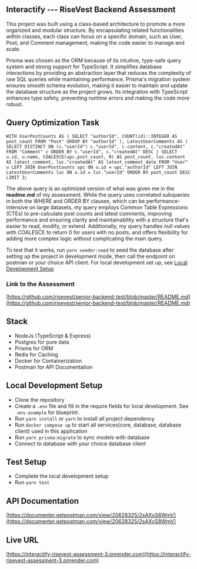 ## Interactify --- RiseVest Backend Assessment

This project was built using a class-based architecture to promote a more organized and modular structure. By encapsulating related functionalities within classes, each class can focus on a specific domain, such as User, Post, and Comment management, making the code easier to manage and scale.

Prisma was chosen as the ORM because of its intuitive, type-safe query system and strong support for TypeScript. It simplifies database interactions by providing an abstraction layer that reduces the complexity of raw SQL queries while maintaining performance. Prisma's migration system ensures smooth schema evolution, making it easier to maintain and update the database structure as the project grows. Its integration with TypeScript enhances type safety, preventing runtime errors and making the code more robust.

## Query Optimization Task

`WITH UserPostCounts AS ( SELECT "authorId", COUNT(id)::INTEGER AS post_count FROM "Post" GROUP BY "authorId" ), LatestUserComments AS ( SELECT DISTINCT ON (c."userId") c."userId", c.content, c."createdAt" FROM "Comment" c ORDER BY c."userId", c."createdAt" DESC ) SELECT u.id, u.name, COALESCE(upc.post_count, 0) AS post_count, luc.content AS latest_comment, luc."createdAt" AS latest_comment_date FROM "User" u LEFT JOIN UserPostCounts upc ON u.id = upc."authorId" LEFT JOIN LatestUserComments luc ON u.id = luc."userId" ORDER BY post_count DESC LIMIT 3; `

The above query is an optimized version of what was given me in the **readme.md** of my assessment. While the query uses correlated subqueries in both the WHERE and ORDER BY clauses, which can be performance-intensive on large datasets, my query employs Common Table Expressions (CTEs) to pre-calculate post counts and latest comments, improving performance and ensuring clarity and maintainability with a structure that's easier to read, modify, or extend. Additionally, my query handles null values with COALESCE to return 0 for users with no posts, and offers flexibility for adding more complex logic without complicating the main query.

To test that it works, run `yarn seeder:seed` to seed the database after setting up the project in development mode, then call the endpoint on postman or your choice API client. For local development set up, see [Local Development Setup](#local-development-setup)

### Link to the Assessment

[https://github.com/risevest/senior-backend-test/blob/master/README.md](https://github.com/risevest/senior-backend-test/blob/master/README.md)

## Stack

- NodeJs (TypeScript & Express)
- Postgres for pure data
- Prisma for ORM
- Redis for Caching
- Docker for Containerization
- Postman for API Documentation

## Local Development Setup

- Clone the repository
- Create a `.env` file and fill in the require fields for local development. See `.env.example` for blueprint.
- Run `yarn install` or `yarn` to install all project dependency
- Run `docker compose up` to start all services(core, database, database client) used in this application
- Run `yarn prisma:migrate` to sync models with database
- Connect to database with your choice database client

## Test Setup
- Complete the local development setup
- Run `yarn test`

## API Documentation

[https://documenter.getpostman.com/view/20628325/2sAXxS8WmV](https://documenter.getpostman.com/view/20628325/2sAXxS8WmV)

## Live URL

[https://interactify-risevest-assessment-3.onrender.com](https://interactify-risevest-assessment-3.onrender.com)
